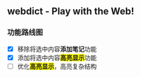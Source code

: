 ## webdict - Play with the Web!

### 功能路线图

- [x] 移除将选中内容**添加笔记**功能
- [x] 添加将选中内容<span style="background-color: yellow">**高亮显示**</span>功能
- [ ] 优化<span style="background-color: yellow">**高亮显示**</span>，高亮复杂结构
